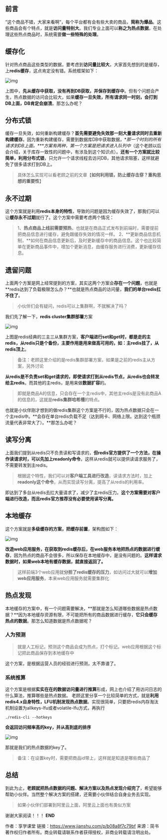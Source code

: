 ## **前言**

“这个商品不错，大家来看啊“，每个平台都有会有些大卖的商品，**简称为爆品**。这些商品会有个特点，就是**访问量特别大**。我们专业上面可以**称之为热点数据**，在处理这些热点商品时，系统需要**做一些特殊的处理**。

## **缓存化**

针对热点商品这些类型的数据，要考虑到**访问量比较大**，大家首先想到的是缓存，上**redis缓存**，这点肯定没有错。系统框架如下：

![img](https:////upload-images.jianshu.io/upload_images/15590149-e2e5c2e91c8fd871?imageMogr2/auto-orient/strip|imageView2/2/w/948/format/webp)

上图中，**先从缓存中获取，没有再到DB获取，并保存到缓存中**。但有个问题会产生，热点数据的访问会比较大，如果**缓存一旦失效，所有请求同一时刻，会打到DB上面，DB肯定会崩溃**。那怎么办呢？

## **分布式锁**

缓存一旦失效，如何重新构建缓存？**首先需要避免失效那一刻大量请求同时去重新构建缓存**。因为重新构建缓存，需要到数据库DB中获取数据，**那一个时刻的所有请求到DB上面。\**\**方案有两种，第一个方案是把请求进入队列中**（这个老顾以后会介绍，关于库存一致性的问题中，有涉及到这个知识点）。**还有一个方案就比较简单，**利用**分布式锁**，只允许一个请求线程去访问DB，其他请求阻塞，这样就避免了很多请求打到DB上。

> 具体怎么实现可以看老顾之前的文章【**如何利用锁，防止缓存击穿？重构思想的重要性**】

## **永不过期**

这个方案就是利用**redis本身的特性**，导致的问题是因为缓存失效了，那我们可以让**缓存永不过期**就行了。这个方案中需要考虑两个情况：

> 1、**热点商品上线前需要预热**，也就是在商品正式发布到前端时，需要提前把商品信息进行缓存，避免跟缓存失效的情况一样。 2、**更新商品信息机制，**如何在商品信息更新后，及时更新缓存中的商品信息。这个也比较简单在更新商品事件中，增加个更新消息，由缓存服务进行消费，更新缓存信息。

## **遗留问题**

上面两个方案是网上经常提到的方案，其实这两个方案会**存在一个问题**，也就是**redis达到了负载极限怎么办？**也就是热点商品的访问量，**我们的单台redis扛不住了**。

> 小伙伴们会有疑问，redis可以上集群啊，不就解决了吗？

我们先了解一下，**redis cluster集群部署**方案

![img](https:////upload-images.jianshu.io/upload_images/15590149-dca982c4728328fc?imageMogr2/auto-orient/strip|imageView2/2/w/1020/format/webp)

上图是redis经典的三主三从集群方案，**客户端进行set和get时，都是走的主redis，从redis只是个备份，主要作用是用来做高可用的，如：主redis挂了，从redis顶上**。

> 备注：老顾这里介绍的是redis集群部署方案，如果是之前的redis主从方案，另外讨论

**从redis是不负责set和get请求的，即使请求打到从redis节点，从redis也会转发给主redis**。而其他的主redis，是用来做**数据扩容**的。

> 即就是商品A的信息，只会存在一个主redis中，其他主redis是没有此商品A的信息的，这就是**redis集群哈希槽**的特点。

也就是小伙伴刚才想到的做redis集群这个方案是不行的，因为热点数据只会在一个主redis中。**会存在单台redis负载不足（达到网卡、网络上限。达到这个瓶颈流量代表非常大了）。**那怎么办呢？

## **读写分离**

上面我们提到从redis只不负责读和写请求的，**但redis官方提供了一个方法，在操作读请求时，可以先加上readonly命令**，这样从redis就可以提供读请求服务了，不需要转发到主redis。

> 根据这个特性，我们可以对**客户端工具进行改造**，读请求方法时，加上**readonly这个命令**，从而实现读写分离，提高了从redis的利用率。

即达到了多台从redis去扛大量请求了，减少了主redis压力。**这个方案需要对客户端进行改造，而且redis官方推荐没有必要使用读写分离。**

## **本地缓存**

这个方案就是**多级缓存的方案，把缓存前置**，架构图如下：

![img](https:////upload-images.jianshu.io/upload_images/15590149-ecc497df0df06e34?imageMogr2/auto-orient/strip|imageView2/2/w/956/format/webp)

**改造web应用服务，在获取到redis缓存后，在web服务本地把热点的数据进行缓存**，因为热点的商品不会很多，所以保存在本地缓存中，是没有问题的。**这样请求数据时，如果web本地有缓存数据，就直接返回了。**

> 这样前端3个web应用就**分担了redis缓存的压力**，如访问过大就可以**增加web应用服务**，本来web应用服务就需要集群化

## **热点发现**

本地缓存的方案中，有一个问题需要解决，**那就是怎么知道哪些数据是热点数据？**因为本地缓存资源有限，不可能把所有的商品数据进行缓存，**它只会缓存热点的数据**。那怎么知道数据是热点数据呢？

### **人为预测**

> 就是人工标记，预测这个商品会成为热点，打个标记。web应用根据这个标记把此商品保存到本地缓存中

这个方案，是根据运营人员的经验进行预测，太不靠谱了。

### 系统推算

这个方案是根据**实实在在的数据访问量进行推算**形成，网上也介绍了用访问日志的什么算法，推算哪些是热点数据。 老顾这里分享一个比较简单的方式，就是**利用redis4.x自身特性，LFU机制发现热点数据**。实现很简单，只要把redis内存淘汰机制设置为allkeys-lfu或者volatile-lfu方式，再执行



```undefined
./redis-cli --hotkeys
```

**会返回访问频率高的key，并从高到底的排序**

![img](https:////upload-images.jianshu.io/upload_images/15590149-bb270d36bd2a0448?imageMogr2/auto-orient/strip|imageView2/2/w/1080/format/webp)

那就是我们的热点数据的key了。

> 备注：在设置key时，需要把商品id带上，这样就是知道是哪些商品了

## **总结**

到此为止，**老顾就把热点数据的问题、解决方案以及热点发现介绍完了**，希望能够帮助小伙伴。当然整个解决方案的搭建，还需要小伙伴结合自身业务去实现。

> 如果小伙伴们部署到阿里云上面，阿里云上面也有类似方案

谢谢大家阅读！！！
 **END**



作者：享学课堂
链接：https://www.jianshu.com/p/b08a8f7c79bf
来源：简书
著作权归作者所有。商业转载请联系作者获得授权，非商业转载请注明出处。